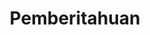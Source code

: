 ---
title: "Pemberitahuan"
draft: false
# page title background image
bg_image: "images/backgrounds/page-title.jpg"
# meta description
description : ""
---